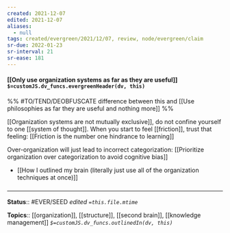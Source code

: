 ```yaml
---
created: 2021-12-07 
edited: 2021-12-07
aliases:
  - null
tags: created/evergreen/2021/12/07, review, node/evergreen/claim
sr-due: 2022-01-23
sr-interval: 21
sr-ease: 181
---
```


#### [[Only use organization systems as far as they are useful]] `$=customJS.dv_funcs.evergreenHeader(dv, this)`
%%
 #TO/TEND/DEOBFUSCATE difference between this and  [[Use philosophies as far they are useful and nothing more]] 
%%

[[Organization systems are not mutually exclusive]], do not confine yourself to one [[system of thought]]. When you start to feel [[friction]], trust that feeling: [[Friction is the number one hindrance to learning]]

Over-organization will just lead to incorrect categorization: [[Prioritize organization over categorization to avoid cognitive bias]]

- [[How I outlined my brain (literally just use all of the organization techniques at once)]]

### <hr class="footnote"/>

**Status**:: #EVER/SEED 
*edited `=this.file.mtime`*

**Topics**:: [[organization]], [[structure]], [[second brain]], [[knowledge management]]
*`$=customJS.dv_funcs.outlinedIn(dv, this)`*

